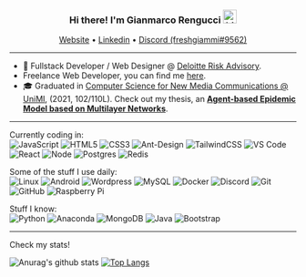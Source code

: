 
<h3 align="center">Hi there! I'm Gianmarco Rengucci <img src="https://user-images.githubusercontent.com/1303154/88677602-1635ba80-d120-11ea-84d8-d263ba5fc3c0.gif" width="24px" alt="hi">
</h3>
<p align="center">
  <a href="https://freshgiammi.github.io">Website</a> •
  <a href="https://www.linkedin.com/in/gianmarco-rengucci/">Linkedin</a> •
    <a href="https://discordapp.com/users/391674437696618497/">Discord (freshgiammi#9562)</a>
</p>

---
- 💼 Fullstack Developer / Web Designer @ <a href="https://www2.deloitte.com/it/it/services/risk.html">Deloitte Risk Advisory</a>.<br>
- Freelance Web Developer, you can find me <a href="https://freshgiammi.github.io">here</a>.<br>
- 🎓 Graduated in <a href="https://www.unimi.it/en/education/computer-science-new-media-communications">Computer Science for New Media Communications @ UniMI</a>, (2021, 102/110L).
Check out my thesis, an <a href="https://github.com/freshgiammi/tesi"><b>Agent-based Epidemic Model based on Multilayer Networks</b></a>.
---
Currently coding in: <br>
![JavaScript](https://img.shields.io/badge/-JavaScript-black?style=flat-square&logo=javascript)
![HTML5](https://img.shields.io/badge/-HTML5-E34F26?style=flat-square&logo=html5&logoColor=white)
![CSS3](https://img.shields.io/badge/-CSS3-1572B6?style=flat-square&logo=css3)
![Ant-Design](https://img.shields.io/badge/-AntDesign-%230170FE?style=flat-square&logo=ant-design&logoColor=white)
![TailwindCSS](https://img.shields.io/badge/tailwindcss-%2338B2AC.svg?style=flat-square&logo=tailwind-css&logoColor=white)
![VS Code](https://img.shields.io/badge/-VS%20Code-007ACC?style=flat-square&logo=visual-studio-code)
![React](https://img.shields.io/badge/-React-black?style=flat-square&logo=react&logoColor=61DAFB)
![Node](https://img.shields.io/badge/-Node.js-339933?style=flat-square&logo=node.js&logoColor=white)
![Postgres](https://img.shields.io/badge/postgres-%23316192.svg?style=flat-square&logo=postgresql&logoColor=white)
![Redis](https://img.shields.io/badge/redis-%23DD0031.svg?style=flat-square&logo=redis&logoColor=white)

Some of the stuff I use daily: <br>
![Linux](https://img.shields.io/badge/-Linux-FCC624?style=flat-square&logo=linux&logoColor=black)
![Android](https://img.shields.io/badge/Android-05150C?style=flat-square&logo=android)
![Wordpress](https://img.shields.io/badge/-Wordpress-blue?style=flat-square&logo=wordpress)
![MySQL](https://img.shields.io/badge/-MySQL-black?style=flat-square&logo=mysql&logoColor=white)
![Docker](https://img.shields.io/badge/-Docker-0db7ed?style=flat-square&logo=docker&logoColor=white)
![Discord](https://img.shields.io/badge/Discord-7289da?style=flat-square&logo=discord&logoColor=white)
![Git](https://img.shields.io/badge/-Git-f34f29?style=flat-square&logo=git&logoColor=white)
![GitHub](https://img.shields.io/badge/-GitHub-181717?style=flat-square&logo=github)
![Raspberry Pi](https://img.shields.io/badge/-Raspberry%20Pi-C51A4A?style=flat-square&logo=Raspberry-Pi)

Stuff I know: <br>
![Python](https://img.shields.io/badge/-Python-3776AB?style=flat-square&logo=Python&logoColor=white)
![Anaconda](https://img.shields.io/badge/-Anaconda-black?style=flat-square&logo=Anaconda)
![MongoDB](https://img.shields.io/badge/-MongoDB-black?style=flat-square&logo=mongodb)
![Java](https://img.shields.io/badge/-Java-orange?style=flat-square&logo=Java&logoColor=white)
![Bootstrap](https://img.shields.io/badge/-Bootstrap-563D7C?style=flat-square&logo=bootstrap)

---
Check my stats!

![Anurag's github stats](https://github-readme-stats.vercel.app/api?username=freshgiammi&count_private=true&show_icons=true&hide_border=true&include_all_commits=true&hide=issues,contribs)
[![Top Langs](https://github-readme-stats.vercel.app/api/top-langs/?username=freshgiammi&exclude_repo=android_hardware_qcom_camera,android_kernel_oneplus_msm8974,android_device_oneplus_bacon,gnome-shell-wsmatrix,mostritascabili_js&hide_border=true&langs_count=10&layout=compact)](https://github.com/anuraghazra/github-readme-stats)
<!--
**freshgiammi/freshgiammi** is a ✨ _special_ ✨ repository because its `README.md` (this file) appears on your GitHub profile.

Here are some ideas to get you started:

- 🔭 I’m currently working on ...
- 🌱 I’m currently learning ...
- 👯 I’m looking to collaborate on ...
- 🤔 I’m looking for help with ...
- 💬 Ask me about ...
- 📫 How to reach me: ...
- 😄 Pronouns: ...
- ⚡ Fun fact: ...
-->
